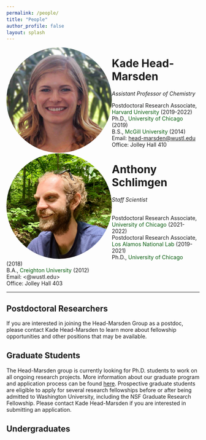 ```yaml
---
permalink: /people/
title: "People"
author_profile: false
layout: splash
---
```

  

<img src="/assets/images/KHM.jpg" style = "object-fit: cover;                                 
  width: 275px;
  height: 275px;
  object-position: center 40%;
  float:left; border-radius:50%;">


# Kade Head-Marsden  
*Assistant Professor of Chemistry*

Postdoctoral Research Associate, <span style="color: #075c0d;">Harvard University</span> (2019-2022)  
Ph.D., <span style="color: #075c0d;">University of Chicago</span> (2019)  
B.S., <span style="color: #075c0d;">McGill University</span> (2014)  
Email: <head-marsden@wustl.edu>  
Office: Jolley Hall 410  

<img src="/assets/images/AWS.jpeg" style = "object-fit: cover;
  width: 275px;
  height: 275px;
  object-position: center 30%;
  float:left; border-radius:50%;">
# Anthony Schlimgen
*Staff Scientist*

<br> Postdoctoral Research Associate, <span style="color: #075c0d;">University of Chicago</span> (2021-2022) 
<br> Postdoctoral Research Associate, <span style="color: #075c0d;">Los Alamos National Lab</span> (2019-2021)
<br> Ph.D., <span style="color: #075c0d;">University of Chicago</span> (2018) 
<br> B.A., <span style="color: #075c0d;">Creighton University</span> (2012)  
Email: <@wustl.edu>  
Office: Jolley Hall 403

***

## Postdoctoral Researchers

If you are interested in joining the Head-Marsden Group as a postdoc, please contact Kade Head-Marsden to learn more about fellowship opportunities and other positions that may be available. 

## Graduate Students

The Head-Marsden group is currently looking for Ph.D. students to work on all ongoing research projects. More information about our graduate program and application process can be found <a href="https://chemistry.wustl.edu/graduate">here</a>. Prospective graduate students are eligible to apply for several research fellowships before or after being admitted to Washington University, including the NSF Graduate Research Fellowship. Please contact Kade Head-Marsden if you are interested in submitting an application.

## Undergraduates

